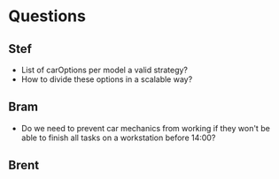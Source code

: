 # Questions

## Stef
- List of carOptions per model a valid strategy?
- How to divide these options in a scalable way?

## Bram
- Do we need to prevent car mechanics from working if they won't be able to finish
  all tasks on a workstation before 14:00?

## Brent